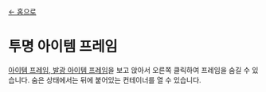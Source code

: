 [← 홈으로](../)
# 투명 아이템 프레임

[아이템 프레임, 발광 아이템 프레임](https://minecraft.fandom.com/ko/wiki/아이템_프레임)을 보고 앉아서 오른쪽 클릭하여 프레임을 숨길 수 있습니다. 숨은 상태에서는 뒤에 붙어있는 컨테이너를 열 수 있습니다.
